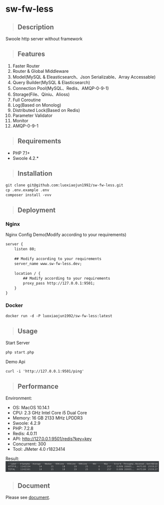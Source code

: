 # sw-fw-less

>## Description
Swoole http server without framework

>## Features
1. Faster Router
2. Router & Global Middleware
3. Model(MySQL & Eleasticsearch、Json Serializable、Array Accessable)
4. Query Builder(MySQL & Elasticsearch)
5. Connection Pool(MySQL、Redis、AMQP-0-9-1)
6. Storage(File、Qiniu、Alioss)
7. Full Coroutine
8. Log(Based on Monolog)
9. Distributed Lock(Based on Redis)
10. Parameter Validator
11. Monitor
12. AMQP-0-9-1

>## Requirements
* PHP 7.1+
* Swoole 4.2.*

>## Installation
```shell
git clone git@github.com:luoxiaojun1992/sw-fw-less.git
cp .env.example .env
composer install -vvv
```

>## Deployment
### Nginx
Nginx Config Demo(Modify according to your requirements)
```shell
server {
    listen 80;
    
    ## Modify according to your requirements
    server_name www.sw-fw-less.dev;

    location / {
        ## Modify according to your requirements
        proxy_pass http://127.0.0.1:9501;
    }
}
```
### Docker
```shell
docker run -d -P luoxiaojun1992/sw-fw-less:latest
```

>## Usage
Start Server
```php
php start.php
```

Demo Api
```shell
curl -i 'http://127.0.0.1:9501/ping'
```

>## Performance
Environment:
* OS: MacOS 10.14.1
* CPU: 2.3 GHz Intel Core i5 Dual Core
* Memory: 16 GB 2133 MHz LPDDR3
* Swoole: 4.2.9
* PHP: 7.2.8
* Redis: 4.0.11
* API: http://127.0.0.1:9501/redis?key=key
* Concurrent: 300
* Tool: JMeter 4.0 r1823414

Result:
![Load Testing](./docs/load_test.jpg)

>## Document
Please see [document](https://sw-fw-less.gitbook.io).
